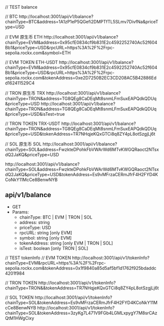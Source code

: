 // TEST balance

// BTC
http://localhost:3001/api/v1/balance?chainType=BTC&address=1A1zP1eP5QGefi2DMPTfTL5SLmv7DivfNa&priceType=USD

// EVM 原生币 ETH
http://localhost:3001/api/v1/balance?chainType=EVM&address=0x95cfE0834cf9b831E2c4592252740Ac52f604Bb1&priceType=USD&rpcURL=https%3A%2F%2Frpc-sepolia.rockx.com&symbol=ETH

// EVM TOKEN ETH-USDT
http://localhost:3001/api/v1/balance?chainType=EVM&address=0x95cfE0834cf9b831E2c4592252740Ac52f604Bb1&priceType=USD&rpcURL=https%3A%2F%2Frpc-sepolia.rockx.com&tokenAddress=0xe2D7250B2EC3CD208AC5B42886Edd162411529C4


// TRON 原生币 TRX
http://localhost:3001/api/v1/balance?chainType=TRON&address=TG8QEg8CaDEqMt8snmLFmSuxEAPQdkQDUq&priceType=USD
http://localhost:3001/api/v1/balance?chainType=TRON&address=TG8QEg8CaDEqMt8snmLFmSuxEAPQdkQDUq&priceType=USD&isTest=true

// TRON TOKEN TRX-USDT
http://localhost:3001/api/v1/balance?chainType=TRON&address=TG8QEg8CaDEqMt8snmLFmSuxEAPQdkQDUq&priceType=USD&tokenAddress=TR7NHqjeKQxGTCi8q8ZY4pL8otSzgjLj6t


// SOL 原生币 SOL
http://localhost:3001/api/v1/balance?chainType=SOL&address=FwzkteDPohkFbVWArWd6MTvKWGQRaoct2NTsxdQ2JaKQ&priceType=USD

http://localhost:3001/api/v1/balance?chainType=SOL&address=FwzkteDPohkFbVWArWd6MTvKWGQRaoct2NTsxdQ2JaKQ&priceType=USD&tokenAddress=Es9vMFrzaCERmJfrF4H2FYD4KCoNkY11McCe8BenwNYB

## api/v1/balance
- GET
- Params:
  - chainType: BTC | EVM | TRON | SOL
  - address: string
  - priceType: USD
  - rpcURL: string  [only EVM]
  - symbol: string  [only EVM]
  - tokenAddress: string [only EVM | TRON | SOL]
  - isTest: boolean [only TRON | SOL]


// TEST tokenInfo
// EVM TOKEN 
http://localhost:3001/api/v1/tokenInfo?chainType=EVM&rpcURL=https%3A%2F%2Frpc-sepolia.rockx.com&tokenAddress=0x1f9840a85d5af5bf1d1762f925bdaddc4201f984

// TRON TOKEN 
http://localhost:3001/api/v1/tokenInfo?chainType=TRON&&tokenAddress=TR7NHqjeKQxGTCi8q8ZY4pL8otSzgjLj6t

// SOL TOKEN
http://localhost:3001/api/v1/tokenInfo?chainType=SOL&tokenAddress=Es9vMFrzaCERmJfrF4H2FYD4KCoNkY11McCe8BenwNYB
http://localhost:3001/api/v1/tokenInfo?chainType=SOL&tokenAddress=3zyKg7L471V9FGb4LGMLxpygY7M8srCAzQtM1HWgCixy
